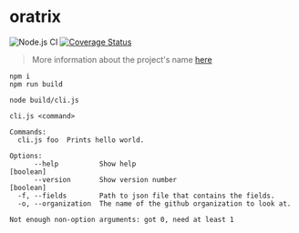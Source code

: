 # oratrix

![Node.js CI](https://github.com/nodeshift/oratrix/workflows/Node.js%20CI/badge.svg)
[![Coverage Status](https://coveralls.io/repos/github/nodeshift/oratrix/badge.svg?branch=coverage)](https://coveralls.io/github/nodeshift/oratrix?branch=coverage)

> More information about the project's name [here](https://commons.wikimedia.org/wiki/File:Amazona_oratrix_1zz.jpg)

```
npm i
npm run build
```

```
node build/cli.js
```

```
cli.js <command>

Commands:
  cli.js foo  Prints hello world.

Options:
      --help          Show help                                        [boolean]
      --version       Show version number                              [boolean]
  -f, --fields        Path to json file that contains the fields.
  -o, --organization  The name of the github organization to look at.

Not enough non-option arguments: got 0, need at least 1
```
